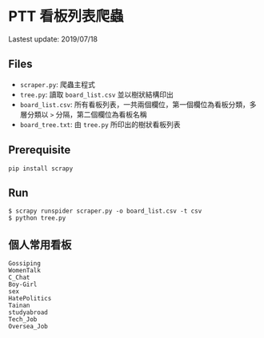 PTT 看板列表爬蟲
===

Lastest update: 2019/07/18

Files
---
- `scraper.py`: 爬蟲主程式
- `tree.py`: 讀取 `board_list.csv` 並以樹狀結構印出
- `board_list.csv`: 所有看板列表，一共兩個欄位，第一個欄位為看板分類，多層分類以 `>` 分隔，第二個欄位為看板名稱
- `board_tree.txt`: 由 `tree.py` 所印出的樹狀看板列表

Prerequisite
---
```
pip install scrapy
```

Run
---
```
$ scrapy runspider scraper.py -o board_list.csv -t csv
$ python tree.py
```

個人常用看板
---
```
Gossiping
WomenTalk
C_Chat
Boy-Girl
sex
HatePolitics
Tainan
studyabroad
Tech_Job
Oversea_Job
```

